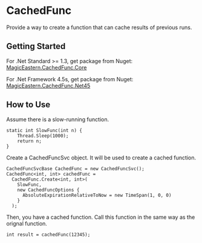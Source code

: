 # CachedFunc

Provide a way to create a function that can cache results of previous runs. 

## Getting Started

For .Net Standard >= 1.3, get package from Nuget: [MagicEastern.CachedFunc.Core](https://www.nuget.org/packages/MagicEastern.CachedFunc.Core/)

For .Net Framework 4.5s, get package from Nuget: [MagicEastern.CachedFunc.Net45](https://www.nuget.org/packages/MagicEastern.CachedFunc.Net45/)

## How to Use

Assume there is a slow-running function.

```
static int SlowFunc(int n) {
    Thread.Sleep(1000);
    return n;
}
```
Create a CachedFuncSvc object. It will be used to create a cached function.

```
CachedFuncSvcBase CachedFunc = new CachedFuncSvc();
CachedFunc<int, int> cachedFunc = 
  CachedFunc.Create<int, int>(
    SlowFunc, 
    new CachedFuncOptions { 
      AbsoluteExpirationRelativeToNow = new TimeSpan(1, 0, 0) 
    }
  );
```

Then, you have a cached function. Call this function in the same way as the orignal function.

```
int result = cachedFunc(12345);
```

